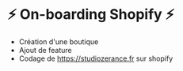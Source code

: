 # :zap: On-boarding Shopify :zap:

- Création d'une boutique
- Ajout de feature
- Codage de https://studiozerance.fr sur shopify

 

